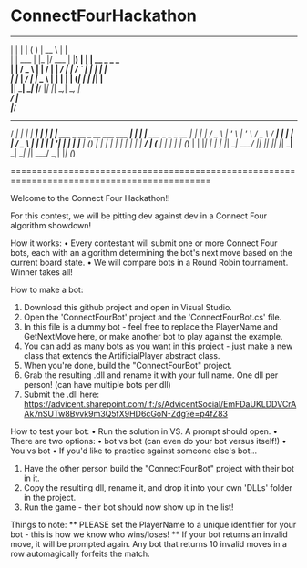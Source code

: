 # ConnectFourHackathon
  _               _     _           _____    _                                             
 | |             | |   ( )         |  __ \  | |                                            
 | |        ___  | |_  |/   ___    | |__) | | |   __ _   _   _                             
 | |       / _ \ | __|     / __|   |  ___/  | |  / _` | | | | |                            
 | |____  |  __/ | |_      \__ \   | |      | | | (_| | | |_| |                            
 |______|  \___|  \__|     |___/   |_|      |_|  \__,_|  \__, |                            
                                                          __/ |                            
                                                         |___/                             
   _____                                         _       ______                          _ 
  / ____|                                       | |     |  ____|                        | |
 | |        ___    _ __    _ __     ___    ___  | |_    | |__      ___    _   _   _ __  | |
 | |       / _ \  | '_ \  | '_ \   / _ \  / __| | __|   |  __|    / _ \  | | | | | '__| | |
 | |____  | (_) | | | | | | | | | |  __/ | (__  | |_    | |      | (_) | | |_| | | |    |_|
  \_____|  \___/  |_| |_| |_| |_|  \___|  \___|  \__|   |_|       \___/   \__,_| |_|    (_)
                                                                                           
============================================================================================

Welcome to the Connect Four Hackathon!!

For this contest, we will be pitting dev against dev in a Connect Four algorithm showdown!

How it works:
• Every contestant will submit one or more Connect Four bots, each with an algorithm
  determining the bot's next move based on the current board state.
• We will compare bots in a Round Robin tournament. Winner takes all!

How to make a bot:
1. Download this github project and open in Visual Studio.
2. Open the 'ConnectFourBot' project and the 'ConnectFourBot.cs' file.
3. In this file is a dummy bot - feel free to replace the PlayerName and GetNextMove here,
   or make another bot to play against the example.
4. You can add as many bots as you want in this project - just make a new class that extends
   the ArtificialPlayer abstract class.
5. When you're done, build the "ConnectFourBot" project.
6. Grab the resulting .dll and rename it with your full name. One dll per person!
   (can have multiple bots per dll)
7. Submit the .dll here:
https://advicent.sharepoint.com/:f:/s/AdvicentSocial/EmFDaUKLDDVCrAAk7nSUTw8Bvvk9m3Q5fX9HD6cGoN-Zdg?e=p4fZ83

How to test your bot:
• Run the solution in VS. A prompt should open.
• There are two options:
  • bot vs bot (can even do your bot versus itself!)
  • You vs bot
• If you'd like to practice against someone else's bot...
  1. Have the other person build the "ConnectFourBot" project with their bot in it.
  2. Copy the resulting dll, rename it, and drop it into your own 'DLLs' folder in the project.
  3. Run the game - their bot should now show up in the list!

Things to note:
** PLEASE set the PlayerName to a unique identifier for your bot - this is how we know who
   wins/loses!
** If your bot returns an invalid move, it will be prompted again. Any bot that returns
   10 invalid moves in a row automagically forfeits the match.
